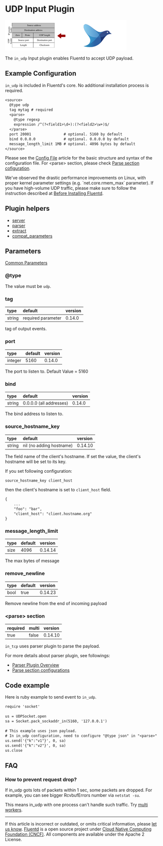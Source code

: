 # UDP Input Plugin

![](/images/plugins/input/udp.png)

The `in_udp` Input plugin enables Fluentd to accept UDP payload.


## Example Configuration

`in_udp` is included in Fluentd's core. No additional installation
process is required.

``` {.CodeRay}
<source>
  @type udp
  tag mytag # required
  <parse>
    @type regexp
    expression /^(?<field1>\d+):(?<field2>\w+)$/
  </parse>
  port 20001               # optional. 5160 by default
  bind 0.0.0.0             # optional. 0.0.0.0 by default
  message_length_limit 1MB # optional. 4096 bytes by default
</source>
```

Please see the [Config File](/configuration/config-file.md) article for the basic
structure and syntax of the configuration file. For \<parse\> section,
please check [Parse section cofiguration](/configuration/parse-section.md).

We\'ve observed the drastic performance improvements on Linux, with
proper kernel parameter settings (e.g. \`net.core.rmem\_max\`
parameter). If you have high-volume UDP traffic, please make sure to
follow the instruction described at [Before Installing Fluentd](/articles/before-install.md).


## Plugin helpers

-   [server](/articles/api-plugin-helper-server.md)
-   [parser](/articles/api-plugin-helper-parser.md)
-   [extract](/articles/api-plugin-helper-extract.md)
-   [compat\_parameters](/articles/api-plugin-helper-compat_parameters.md)


## Parameters

[Common Parameters](/configuration/plugin-common-parameters.md)

### @type

The value must be `udp`.


### tag

| type   | default            | version |
|:-------|:-------------------|:--------|
| string | required parameter | 0.14.0  |

tag of output events.


### port

| type    | default | version |
|:--------|:--------|:--------|
| integer | 5160    | 0.14.0  |

The port to listen to. Default Value = 5160


### bind

| type   | default                 | version |
|:-------|:------------------------|:--------|
| string | 0.0.0.0 (all addresses) | 0.14.0  |

The bind address to listen to.


### source\_hostname\_key

| type   | default                  | version |
|:-------|:-------------------------|:--------|
| string | nil (no adding hostname) | 0.14.10 |

The field name of the client's hostname. If set the value, the client's
hostname will be set to its key.

If you set following configuration:

``` {.CodeRay}
source_hostname_key client_host
```

then the client's hostname is set to `client_host` field.

``` {.CodeRay}
{
    ...
    "foo": "bar",
    "client_host": "client.hostname.org"
}
```


### message\_length\_limit

| type | default | version |
|:-----|:--------|:--------|
| size | 4096    | 0.14.14 |

The max bytes of message


### remove\_newline

| type | default | version |
|:-----|:--------|:--------|
| bool | true    | 0.14.23 |

Remove newline from the end of incoming payload


### &lt;parse&gt; section

| required | multi | version |
|:---------|:------|:--------|
| true     | false | 0.14.10 |

`in_tcp` uses parser plugin to parse the payload.

For more details about parser plugin, see followings:

-   [Parser Plugin Overview](/plugins/parser/README.md)
-   [Parse section configurations](/configuration/parse-section.md)


## Code example

Here is ruby example to send event to `in_udp`.

```
require 'socket'

us = UDPSocket.open
sa = Socket.pack_sockaddr_in(5160, '127.0.0.1')

# This example uses json payload.
# In in_udp configuration, need to configure "@type json" in "<parse>"
us.send('{"k":"v1"}', 0, sa)
us.send('{"k":"v2"}', 0, sa)
us.close
```


## FAQ


### How to prevent request drop?

If in\_udp gots lots of packets within 1 sec, some packets are dropped.
For example, you can see bigger RcvbufErrors number via `netstat -su`.

This means in\_udp with one process can't handle such traffic. Try
[multi workers](/deployment/performance-tuning.md/#multi-workers).


------------------------------------------------------------------------

If this article is incorrect or outdated, or omits critical information, please [let us know](https://github.com/fluent/fluentd-docs/issues?state=open).
[Fluentd](http://www.fluentd.org/) is a open source project under [Cloud Native Computing Foundation (CNCF)](https://cncf.io/). All components are available under the Apache 2 License.
